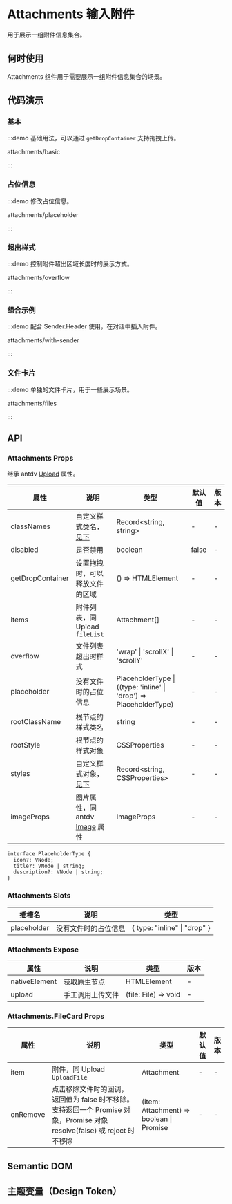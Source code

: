 
# Attachments 输入附件

用于展示一组附件信息集合。

## 何时使用

Attachments 组件用于需要展示一组附件信息集合的场景。

## 代码演示

### 基本

<ClientOnly>

:::demo 基础用法，可以通过 `getDropContainer` 支持拖拽上传。

attachments/basic

:::

</ClientOnly>

### 占位信息

:::demo 修改占位信息。

attachments/placeholder

:::

### 超出样式

:::demo 控制附件超出区域长度时的展示方式。

attachments/overflow

:::

### 组合示例

<ClientOnly>

:::demo 配合 Sender.Header 使用，在对话中插入附件。

attachments/with-sender

:::

</ClientOnly>

### 文件卡片

<ClientOnly>

:::demo 单独的文件卡片，用于一些展示场景。

attachments/files

:::

</ClientOnly>

## API

<!-- 通用属性参考：[通用属性](/docs/react/common-props)。 -->

### Attachments Props

继承 antdv [Upload](https://www.antdv.com/components/upload-cn) 属性。

| 属性 | 说明 | 类型 | 默认值 | 版本 |
| --- | --- | --- | --- | --- |
| classNames | 自定义样式类名，[见下](#semantic-dom) | Record<string, string> | - | - |
| disabled | 是否禁用 | boolean | false | - |
| getDropContainer | 设置拖拽时，可以释放文件的区域 | () => HTMLElement | - | - |
| items | 附件列表，同 Upload `fileList` | Attachment[] | - | - |
| overflow | 文件列表超出时样式 | 'wrap' \| 'scrollX' \| 'scrollY' | - | - |
| placeholder | 没有文件时的占位信息 | PlaceholderType \| ((type: 'inline' \| 'drop') => PlaceholderType) | - | - |
| rootClassName | 根节点的样式类名 | string | - | - |
| rootStyle | 根节点的样式对象 | CSSProperties | - | - |
| styles | 自定义样式对象，[见下](#semantic-dom) | Record<string, CSSProperties> | - | - |
| imageProps | 图片属性，同 antdv [Image](https://www.antdv.com/components/image-cn) 属性 | ImageProps | - | - |

```tsx | pure
interface PlaceholderType {
  icon?: VNode;
  title?: VNode | string;
  description?: VNode | string;
}
```

### Attachments Slots

| 插槽名 | 说明 | 类型 |
| --- | --- | --- |
| placeholder | 没有文件时的占位信息 | \{ type: "inline" \| "drop" \} |

### Attachments Expose

| 属性          | 说明             | 类型                 | 版本 |
| ------------- | ---------------- | -------------------- | ---- |
| nativeElement | 获取原生节点     | HTMLElement          | -    |
| upload        | 手工调用上传文件 | (file: File) => void | -    |

### Attachments.FileCard Props

| 属性 | 说明 | 类型 | 默认值 | 版本 |
| --- | --- | --- | --- | --- |
| item | 附件，同 Upload `UploadFile` | Attachment | - | - |
| onRemove | 点击移除文件时的回调，返回值为 false 时不移除。支持返回一个 Promise 对象，Promise 对象 resolve(false) 或 reject 时不移除 | (item: Attachment) => boolean \| Promise | - | - |

## Semantic DOM

<vp-semantic component="Attachments"></vp-semantic>

## 主题变量（Design Token）

<!-- <ComponentTokenTable component="Prompts"></ComponentTokenTable> -->
